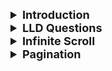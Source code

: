 <details >
 <summary style="font-size: large; font-weight: bold">Introduction</summary>

![lld1.png](images/lld1.png)
![lld2.png](images/lld2.png)
![lld3.png](images/lld3.png)
![lld4.png](images/lld4.png)
![lld5.png](images/lld5.png)

Referred Video: https://www.youtube.com/watch?v=m9OSBJaQTlM

**Things to keep in mind while approaching LLD question:**

1. Don't bother yourself thinking best solution, first just try to solve the things in the simplest way, mostly think about a success scenario
2. Once you are done with that, talk and update code with the below points
   1. Solve any potential bug you see in code
   2. Add `try catch` block for error handling
   3. Input validation
   4. Empty check
   5. Accessibility
      1. Use `<form>` for keyboard accessibility, `<label>`, semantic HTML
   6. CSS
</details>




<details >
 <summary style="font-size: large; font-weight: bold">LLD Questions</summary>

Promise based questions :

1. Implement custom javascript promises
2. Implement custom Promise.all
3. Implement custom Promise.any
4. Implement custom Promise.race
5. Implement custom Promise.allSettled


"this" keyword based questions :

1. Implement custom call method
2. Implement custom apply method
3. Implement custom bind method


Async tasks based questions :

1. Implement 'N' async tasks in series
2. Implement 'N' async tasks in parallel
3. Implement 'N' async tasks in race
4. Implement custom setTimeout
5. Implement custom setInterval
6. Implement promisifying async callbacks


Object / Array manipulation based questions :

1. Deep Flatten I, II, III, IV
2. Implement custom Deep Equal
3. Implement custom Deep Clone
4. Implement custom Object assign
5. Implement custom Object is
6. Implement custom JSON stringify
7. Implement custom JSON parse


API Request based questions :

1. Implement auto-retry on failure
2. Implement throttling API calls by batching
3. Implement debouncing rate limiting
4. Implement throttling rate limiting
5. Implement memoize / caching identical APIs


Misc popular library questions :

1. Implement custom lodash get
2. Implement custom lodash set
3. Implement custom lodash omit
4. Implement custom lodash partial
5. Implement custom lodash chunk
6. Implement custom lodash once
7. Implement custom lodash memoize
8. Implement Virtual DOM I (serializing)
9. Implement Virtual DOM II (deserializing)
10. Implement cutsom "classnames" library
11. Implement cutsom "Immer" library

</details>




<details >
 <summary style="font-size: large; font-weight: bold">Infinite Scroll</summary>

1. Real time(Dynamic)
2. Addictive(Social Media)
3. Mobile Friendly
4. ❌ Bad for SEO
5. ❌ Searching is difficult

```js
import { useEffect, useState } from "react";
import { MemeCard } from "./MemeCard";
import Shimmer from "./Shimmer";

const Body = () => {
  const [memes, setMemes] = useState([]);
  const [showShimmer, setShowShimmer] = useState(false);

  useEffect(() => {
    fetchMemes();

    window.addEventListener("scroll", handleScroll);

    return () => window.removeEventListener("scroll", handleScroll);
  }, []);

  const handleScroll = () => {
    //scrollY - how much I have scrolled
    // innerHeight - heigh of the window(visible setion)
    // document.body.scrollHeight - total height of the web page
    if (window.scrollY + window.innerHeight >= document.body.scrollHeight) {
      fetchMemes();
    }
  };

  const fetchMemes = async () => {
    setShowShimmer(true);
    const data = await fetch("https://meme-api.com/gimme/20");
    const json = await data.json();

    setShowShimmer(false);
    setMemes((memes) => [...memes, ...json.memes]);
  };

  return (
    <div className="flex flex-wrap">
      {memes.map((meme, i) => (
        <MemeCard key={i} data={meme} />
      ))}

      {showShimmer && <Shimmer />}
    </div>
  );
};
export default Body;
```

</details>

<details >
 <summary style="font-size: large; font-weight: bold">Pagination</summary>

1. Structural & Hierarchy is present
2. Finite Data
3. Back & forth movement is easy
4. Can have footer alike infinite scroll can't have a footer

![img_2.png](img_2.png)
Referred Article: https://betterprogramming.pub/understanding-the-offset-and-cursor-pagination-8ddc54d10d98

<details >
 <summary style="font-size: medium; font-weight: bold">Offset Pagination</summary>

The offset pagination leverages the OFFSET and LIMIT commands in SQL to paginate data.
![img.png](img.png)

API --- `/products?page=5&count=20`

- **offset** ➡️ page = 5
- **limit** ➡️ count = 20

[1,2,.....,1000] : 1000 entries
<br>
So above request will give `81-100 entries`

#### Pros
- It allows the clients to view the total number of pages.
- It allows clients to jump to a specific page by passing the page number.

#### Cons
- **Result inconsistency:**
  - If an item in a previous page is deleted, data will shift forward, causing some results to be skipped.
  - If an item in a previous page is added, data will shift backwards, causing some results to be duplicated.
- **Offset inefficiency — Doesn’t scale well with large dataset**
  - The database looks up for (offset + limit) number of records before discarding the unwanted ones and returning the remaining.
  - Hence, the query time increases drastically as the offset increases.
  - **_Time Complexity is `O(n)`_**
  - It's like iterating through `Linked List` and getting the data


</details>


<details >
 <summary style="font-size: medium; font-weight: bold">Cursor Pagination</summary>

- The cursor pagination utilizes a pointer that refers to a specific database record.
Proposed by Facebook
- If the cursor is not given, the server fetches from the first record.
![img_1.png](img_1.png)

- the `limit` is equal to the given `page size plus one`.
- If the number of records returned is less than the LIMIT, it implies that we are on the last page.
- The extra record is not returned to the client. The ID of the extra record is passed back to the client as the next_cursor.

#### Pros
- **Stable pagination window**
  - Since we are fetching from a stable reference point, the addition or deletion of record will not affect the pagination window.
- **Scale well with large datasets**
  - The cursor is unique and indexed.
  - The database jumps directly to the record without iterating through the unwanted data. Hence, making it more efficient.

#### Cons
- The cursor pagination doesn’t allow clients to jump to a specific page.
- The cursor must come from a unique and sequential column (E.g. timestamp). Otherwise, some data will be skipped.
- Limited sort features. If the requirement is to sort based on a non-unique column (E.g. first name), it will be challenging to implement using cursor pagination. Concatenating multiple columns to get a unique key leads to slower time complexity.
- **_Time Complexity is `O(1)`_**
- It's like using `Map` to get the data using key


<details >
 <summary style="font-size: small; font-weight: bold">Encoded Cursor</summary>

- The encoded cursor suggests returning an encoded base64 string regardless of the underlying pagination solution.
- When using offset pagination, we encode the `page_number` and `total_page` into a base64 string and return it as a cursor to the clients.
```json
"response": {
    // "page=3|offset=20|total_pages=30"
    next_cursor: "dcjadfaXMDdQTQ"
}
```
- Similarly, we can encode the cursor in the cursor pagination into a base64 string before returning it to the clients.
```json
response: {
    // "next_cursor:1234"
    next_cursor: "dcjadfaXMDdQTQ"
}
```
- The client can always pass a cursor and a page_size without knowing the underlying implementation.
```json
request: {
    cursor: "dcjadfaXMDdQTQ",
    page_size: 10
}
```

This allows the server to implement different underlying pagination solutions while providing a consistent interface to the API consumers.
</details>

</details>

</details>
